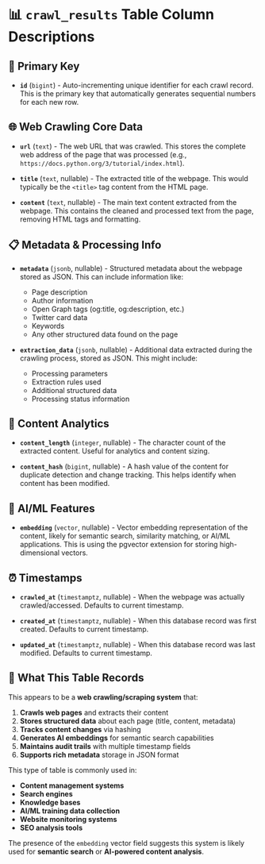 # 📊 `crawl_results` Table Column Descriptions

## 🔑 Primary Key

- **`id`** (`bigint`) - Auto-incrementing unique identifier for each crawl record. This is the primary key that automatically generates sequential numbers for each new row.

## 🌐 Web Crawling Core Data

- **`url`** (`text`) - The web URL that was crawled. This stores the complete web address of the page that was processed (e.g., `https://docs.python.org/3/tutorial/index.html`).

- **`title`** (`text`, nullable) - The extracted title of the webpage. This would typically be the `<title>` tag content from the HTML page.

- **`content`** (`text`, nullable) - The main text content extracted from the webpage. This contains the cleaned and processed text from the page, removing HTML tags and formatting.

## 📋 Metadata & Processing Info

- **`metadata`** (`jsonb`, nullable) - Structured metadata about the webpage stored as JSON. This can include information like:
  - Page description
  - Author information
  - Open Graph tags (og:title, og:description, etc.)
  - Twitter card data
  - Keywords
  - Any other structured data found on the page

- **`extraction_data`** (`jsonb`, nullable) - Additional data extracted during the crawling process, stored as JSON. This might include:
  - Processing parameters
  - Extraction rules used
  - Additional structured data
  - Processing status information

## 📏 Content Analytics

- **`content_length`** (`integer`, nullable) - The character count of the extracted content. Useful for analytics and content sizing.

- **`content_hash`** (`bigint`, nullable) - A hash value of the content for duplicate detection and change tracking. This helps identify when content has been modified.

## 🤖 AI/ML Features

- **`embedding`** (`vector`, nullable) - Vector embedding representation of the content, likely for semantic search, similarity matching, or AI/ML applications. This is using the pgvector extension for storing high-dimensional vectors.

## ⏰ Timestamps

- **`crawled_at`** (`timestamptz`, nullable) - When the webpage was actually crawled/accessed. Defaults to current timestamp.

- **`created_at`** (`timestamptz`, nullable) - When this database record was first created. Defaults to current timestamp.

- **`updated_at`** (`timestamptz`, nullable) - When this database record was last modified. Defaults to current timestamp.

## 🎯 What This Table Records

This appears to be a **web crawling/scraping system** that:

1. **Crawls web pages** and extracts their content
2. **Stores structured data** about each page (title, content, metadata)
3. **Tracks content changes** via hashing
4. **Generates AI embeddings** for semantic search capabilities
5. **Maintains audit trails** with multiple timestamp fields
6. **Supports rich metadata** storage in JSON format

This type of table is commonly used in:

- **Content management systems**
- **Search engines**
- **Knowledge bases**
- **AI/ML training data collection**
- **Website monitoring systems**
- **SEO analysis tools**

The presence of the `embedding` vector field suggests this system is likely used for **semantic search** or **AI-powered content analysis**.
